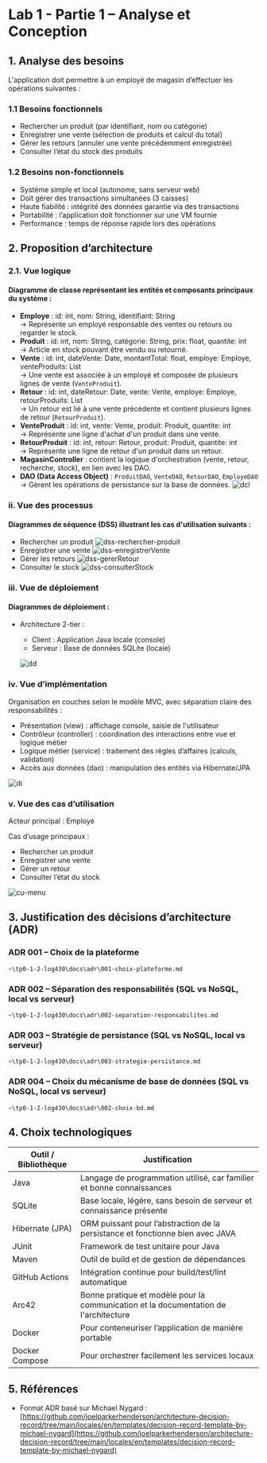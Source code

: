 #  Lab 1 - Partie 1 – Analyse et Conception

## 1. Analyse des besoins
L'application doit permettre à un employé de magasin d’effectuer les opérations suivantes :
### 1.1 Besoins fonctionnels
* Rechercher un produit (par identifiant, nom ou catégorie)
* Enregistrer une vente (sélection de produits et calcul du total)
* Gérer les retours (annuler une vente précédemment enregistrée)
* Consulter l’état du stock des produits

### 1.2 Besoins non-fonctionnels
* Système simple et local (autonome, sans serveur web)
* Doit gérer des transactions simultanées (3 caisses)
* Haute fiabilité : intégrité des données garantie via des transactions
* Portabilité : l’application doit fonctionner sur une VM fournie
* Performance : temps de réponse rapide lors des opérations

## 2. Proposition d’architecture
### 2.1. Vue logique
#### Diagramme de classe représentant les entités et composants principaux du système :
- **Employe** : id: int, nom: String, identifiant: String  
  → Représente un employé responsable des ventes ou retours ou regarder le stock.
- **Produit** : id: int, nom: String, catégorie: String, prix: float, quantite: int  
  → Article en stock pouvant être vendu ou retourné.
- **Vente** : id: int, dateVente: Date, montantTotal: float, employe: Employe, venteProduits: List<VenteProduit>  
  → Une vente est associée à un employé et composée de plusieurs lignes de vente (`VenteProduit`).
- **Retour** : id: int, dateRetour: Date, vente: Vente, employe: Employe, retourProduits: List<RetourProduit>  
  → Un retour est lié à une vente précédente et contient plusieurs lignes de retour (`RetourProduit`).
- **VenteProduit** : id: int, vente: Vente, produit: Produit, quantite: int  
  → Représente une ligne d'achat d'un produit dans une vente.
- **RetourProduit** : id: int, retour: Retour, produit: Produit, quantite: int  
  → Représente une ligne de retour d'un produit dans un retour.
- **MagasinController** : contient la logique d'orchestration (vente, retour, recherche, stock), en lien avec les DAO.
- **DAO (Data Access Object)** : `ProduitDAO`, `VenteDAO`, `RetourDAO`, `EmployeDAO`  
  → Gèrent les opérations de persistance sur la base de données.
![dcl](https://img.plantuml.biz/plantuml/svg/hLVDRjiu4BuRy3iGliJUneTYRqPZj4XoQD5itRYREokFLUvIea9IGOjYtsMFSSzz0xrOXp-YI5kAZQ08ajZ3cMzcllaHzLffAdLTyF58Cys1N36QIreKG3P0CawL0Z8dwszADuzE-2V9A4EnGlaDpQbY9LbzM9FfNGs4YvpTrp0RZyQZCt9nSK6kImHkTefKafKPgoX7IpmOZomwkIugBhu1-JuU4KHa6x8WhDJkMoaA_BhMQ9gtvu20MqPBdPxCpTyN90VzTZETTI1Mz9SehApJzve1R3hhJlypqRleLb9iQgPFZIwZ6d8X6Up9CVUlADfoGRtjVKqDCH3XFIU3ozPXt-4AlLfvy6l57xthpaUKy1qoCb2C3VfonmloNcIKNw707HMYr0ZwIMZAqpp1btVH5jg97moE9rSPFARqgxj8k3nEoLKRZpr98hBdDr5GFJJuUEn959izYoDH3hudm8YsMz2YbiEy-VC3uXuydnRvISQaHTYdx3QMdiYPinaWhICqX7IKhJOe1rn2nDX-VFkTzkHyzP1JUVr5EvdFcwQXB3seFOaS71-R9C_-R6JR0axtj-OJbRH3Vsv6RczVlVaGhsblQwJV7O24x0j8yxkY4cDgiptmb2YQFHRlpT0fSG_lsNHBxd2_3jWNeBM4D--GYhKMsR_J0wBFSNtN3y0vV4p8De0FWcqS3jrkcOd2kEXP27kDdRJsYLH53GYbX1nX9KZNeCa0f87Xt6Or1-cscyzENOUQcWrnGwjN8Tkt2963N1gOZQW_S-Xfu1DZZdii2jftuLwZft5ZstqIjNeFVbiSx8fqIVXLSs9SoM8whUsyoJBf_KjySiZc9mTC8ve1Vzknfm8RH_R4vCTDPRGimP2mTfzI5WugVKGV2nVeFQAQYLBLN8Fl-oUrvmFzNUqzPTesxsmZicw1KytGgwFgp5UXsP5QCyxm_eZNognZT3nghtpp-RA7qqLhvrpyRRzO3tZxL7OlLLGUW1u26VXeRM7RDplUFEPuJPLmNpS_p9HKxQRgjm-J75lde6muTZpLa6atKNssRaW6ZQE-xxC6Jx5o70N6ORk5JADYnMl5a1VbWoIWEvSj_vEN4-jiyiU4j1UxWB3irmiN6LfhNCJAAfeO702wyHgSDJiWpV-axi8TZvnM0CJ_r-6w8viTnL8RCrDWnFLG_UfQKlDY4PHD4Du0aRRDJaAP0Re7Vv60hzZBr6xR7k2MW4e2FXQ6iZ8jnr0M4SnPZbSUysOKUkaCgPhF9yQkn6fDyFCvRcoPtda2QYjG26vxF1D59HIpKsNGF0xk894nDsmEBpl3Xa02b65PVFu75Lc9xL91kS5Cpqc1hsgMWWZI82g1_eBDr6WWZPZQ3EyUZ7W8ObwFcaS91TZ824QBsdkapEAoOjvTFwt2GpVmbbQrrKvvMFXMBKCPBh_GU_DsQQWEToQJkgEawxHGWiI_ST7MEOaf0-ya3U2ullbvZGpPD-TV)

### ii. Vue des processus
#### Diagrammes de séquence (DSS) illustrant les cas d'utilisation suivants :
* Rechercher un produit
![dss-rechercher-produit](https://img.plantuml.biz/plantuml/svg/pLRBRXDB4DrRyZ-KlCa49GikEtJ3A_OL5kOIOYGsR3ez5QTHJ_VG3mjs_0ChTYnZrlp1_0bVGbNFqtPu23PO6jipKttgr3cdntxWWt0X5dey2YfeXEbo2L_VVu1pb5Ve-81ee7GsZof0jbO2JgtnLYDz16UrHdSu7er71t1oSW8FPS3eF600QOlIUc621rMKMhs9rSPp4TSk3c9GMdd1vN0L2w4CPFe0gTA-gpO4AMIm3cRf0lAQkGdeBeL4WauCu4rKe8cM5k25yehAIXf7ILLINvWqJ25RIc4C4Ps0y2r_XampL5yqaoYTChnG9rZBi_lW43Hw82wALkt0FnKhuPNfXMZXcrFkC7tuBE49AQlh7A7wn6mVJO6LVAmkq1dIO0Vuh9QRrYP4-cIeHy8Z44HkZQasnCgX5ipB87M3Mb2wKRlKOPEKkGZYWbTFpgmFAuVBvuj9Rzgqsbp407a4BwkD4KxPsgT6V3Y-rue6TskbIVC3Mt9pcBYReZA1LuOH2pGHSc4yZorxvHTVttySHa2nkM95m6ADSb0CfQNRyifIrzGWl2kJ35rRoERJ8p2sE08RGOfGRLRMAKonR7dN8pJ6q1GzwKRip3SPIUpwzg8iaxp4gAWsuSgo0v5lTyb9Z8bPap90Ka4uKLJNb9zUvbEoylQmDLU1oj44TQdO-2Iwq66dP3uTZu1UWm5e74xMrXp2pVDCvOTrCGs1Moo38nSAJBl58Ut6pu6cYmadywZ9IXgJXNuBjnkG-fqhg66V7Ugxd2rcfo_W5jlyt_cpfwtldY-yV3mxdz5aS0BtMpPT7c556QkkQMT5WpqJXcsitd_krFGy7GEvXXG7t8uxRHfdEpq4f4tWqAojulPWBrwJ86qNQPr3NrgJxw0d0NOJj8K-j6PhjuZBIyNJP4tvq9ssBwsCwse3zBnfwkbaRyyCO_JFNeme_f0LDXnBJK_FEaceFUwN_MAM_hT5HjM7VnG1PhMOFvcrCRZHfeNouTz6ddi_4Fo6kf_ApckmMUEpJlmp7UdNWd-eEiubnZL5Qn02XqTiW6Q8BMzspBYpPqR_3Fgk4Nt9B_fnIbidrMUo_VPRtjJ6qEKEvYzp24q-7ZsWz_Ilv1i0)
* Enregistrer une vente
![dss-enregistrerVente](https://img.plantuml.biz/plantuml/svg/ZLVDRjj64BuBq3iCT97SDeUsjm9kubeigiQE54jfBmMADRcojoLtwVqna5kkFVVKMs-1SkuRy4to99rPxd99Mh5Zs9PNcj_l-sQuVc4iqzPLvNHYXIqvBBTR-FZkRyYavZV2MCqrECdXdalBON4l69mhQLJ9ySLgLPPSdqmdqyaSJazFuIott6a3t4AkgbeP9gq1KTMbk7FDmP3HTC9ogpHa-AvwowUJ6aiGkQZH5cOXEYosEPCIWy-0cPXpP7l9RfWHCbKIRSDnP1uIBi_MtYuTHtORhGedRBHBnv7TBuH9j8g7wQHWbbqpmp6GClP6y-thYrc2QDaShfs5me79cuDaMgWMbJbSpBclgJb0Vgk44MWsvqUP828GfOfBXqW7S497yEpx21Xy1wOvb3otGY6QYC6nQ3FuJKB1f85oBl2izopdAMoCrOODs6BaNcM--uK9bALccxyigpbyZTQh0ct4NkICQe62OxAktGY0psfryr-9CaARYablA4RE7z_zuoHqxis_u9dH4An1EK9OgigN7sl63XBhM9Fc-ItNzBDXUbKiH752deEtNwbgWN5EgBuhZYh-WF0ZfL0hB55pZEtkCNRgfYE2ac3A90DCkSqkilCTV46G_tYrlWnDS4Dl_FfJTfK1bdyAp-cyVaCjmCNgPGRFfvDUe6VZLYBtlfnn3MFckj5x03dR8yYt228M9EHUwSeZRaPyjM9X0urq80_a5mBgH5PFa5JdI2hVeCyFokNeZ2cJBPuCrEqecZGmpefI64PR1_M8KaHL4uLrwOpmgwZpOVSyXpk7eoiihgBff5IgHdBGCxzbTuv7Kp0CPsyw0Vpwf2OnJHGbBOEYysxzXg9BS0HtJIGF74XSGNMat5XA19eMoh78QJaTaNC8iYfEMjUUyPEox60RoJ946YfnKCMctrO_vLY5dM54O1cmnU-E9vhjia_pP-AR0XZbRXdznMCcLjh-vmubIW-g071RowN03Owv_o1zqBAsAlyJZ20oaYytI94mjPBYkkpvFq9InItAzEndZBkbc96bht3KSP6Wp-isF3z9yHvXxircURRB1dnjirsiaSTLyf33ftXSlpoUVqmZJiTUX3tHHt2yMH19IukbqpOnoyBpZ4iq3ZS7HAX37isjigpy5BI3Ia8AzFL1Dpr8Hc4hT4DyTYaqBv7lbcGXEqdq-pdpcupTe3xdEFqLDwOzSAsfGT96346wE1hcwJqvUr34B5GeYpGgs1lUhaJtD6nRfsSwC4ThyBEsKUsZy41EVAmE0f1QGkR1dluMtSzrSsWVo0XjkWtWfSGln8xSiAspeGLT44i-jFJ7_iusHkN2R-jX3_6wTUmQuaFvv_LAOdE-G5BuaKIbk97SzBPtIianPvTbF7IhLzliQeSlktKRq8liI_hruAFVEof6qzRhWMOj9NjymaP4x8LaFGMH9Fls4VoUUkc2qxnt0pne5edz_fvzMgjuJxHEjsWs1yj4QTfulKjZkgWapuS5J2SlK6N-7v7_0G00)
* Gérer les retours
![dss-gererRetour](https://img.plantuml.biz/plantuml/svg/bLTDRnit4BqBq7yOw28bTGAqlGLm4zTM6gLEx5XEUYaGKBkKmtJ5LVWXjBTSU-wfjzvQzTn_iFyalwHloEL-oKaGmx2rNCwRDpDlXjGZwuHnVbECHqwvGjBPSaaVtlz1FrHx8mrvJKQwqflnQ3oQql7nCPraJdfZIJhAoissj48xIsgpBTGxN-qjR-AzvrFlLA6iuEtqnc-4qZGhfX8xoz-g_PtnI6IkD3GF2v9j5jf9inQP1BIs9VYyyueAvQWGP8Mo2jksOAmojOLVcfpM-sRBJ6WjpPq92KlrAaFYepFLVmMJs1gbsR08iAN9taZhZAH2MW8N1Qi1_3Dn8wpI0QGi2caIVFt87ivEBcYB504Yg_OvibRznNnt4j5G_k7zdwLHDqeFgR_Yzp0EaEcX1xYHZka1xYq_8aphokmNJdtZI_XV4LUPU-M6v2_ZSdBHFlQSI6taZU8y10-ft3sagx2OW9ednlbUM0I9trBhQez46ba8JgMMI1153U05pNPAq1EraaP34gX-BfnOiVNaihJkniZbY_D9gxEpQh_oZd9F5g5gOLGPfLNhXUvzb-fC3mWk2fb5lpGPgdT2FslAXRPKJDLGOuTYpTwKa9ghBIJge3t7w8nGhelBYstonwF49rAhDG9sDn9qOjfcjXPgS2iQeOljDYIi2BmQoOgTpDXVBMzkkGry2YCsrJ-eMPklwdSdjfA-Xhj53ZMfjSf28PXa8qTWPwW05oGaiqCJf9CAWM4akeCxn5mAiyXdmNoHHzfzZhdS20qdmWTLDRwaHf-XmvX3YCD27jrqDUxWkjK0d2_dv_FJQzhTltj4k-tzkro-nrSNpoAmfHqldCyVNzFJYyNpkFgwHeO1lxt0ydsLqp43n0rumekVdiolvkdTGmwd4IN9zHeYyf0jLFIsX5Gy-Y-qYQdscTz6NRKHkbvC735RMkb39s4U_kj2YJhHtUldENoaMSXF0AtRrDxfvcSegF2cNxrUEuWrge_QKLxjdL25xOgWLbuTWdNrRjR4GPbYy2WZ5HXaQNRJ3ec0mEBeL7fTsWCXViDr32CRlZk0c6QnULZEGOD5MMvH_z1uWbsbIjRxglruHFZfQxKDjjQV8PGqcNQzHEkFofQdTQ_ziHRE6XHwkZWB4nmTM2Dpd0md2jSu0okFZDJpeiaorJzJUfNI5HBP1XZSq1f_CLWeZ5pPQzTysfmT2UspMNZdCREL0vz-4be8vjxkseb2vHq7aV9ICOjsLrEBA9ciD9WGRc3MvzOUEA0NpxAJfm1PyY4sgtDmH1h9uz7t8lhYew6BsK4PZecNbsSdr_DMMkZkvVmwaPRStst7ftxlOVVRiaVuuiUFynYs8sIrLcOJnkqmaUVDgOsqRPHjZdFhcIE6PZfoauqihEnaNkdRAlJvrf-yE82OV66LSLsgwto40behRkA5HcAnnrZdyI5GJ-eMAmiHzoVF5z2l4mvzSFFXPXd0kCKoQ4b6n4ctpJYQqB6-uO1fl8wzPTl-waoZ0t8Xb4_F6nZZselLT0c80q9ulgmbnm_JrBcIgz9dC7HybKgJj3jlTjAxpanak83LFInhMhq9-osud28nyPJ7MTHUvJOXLqbQjntrpIKE89qhO7r9YNRXi7_9ASHzYB1YmxnlaXV6bprghur1D0qQz1JE4xOfLsybB8IrPQPGImwcfJ1ixCNpvVpg6l-kBsfaIrznAn--UDtCvK4pTmFaNkvu-tJx3hAyLbg4ify4POOMuCHMVuSxuSSoVBkeerd8IfF5fkV2TofNEdm_GGLN73KVVSsb4f3fxdi0cRStzsdDD2WR5zrmXscrC3pkngD745Vu2lW_)
* Consulter le stock
![dss-consulterStock](https://img.plantuml.biz/plantuml/svg/ZPB1IiGm48RlWRp3qDFkGRplGNPn1H71bOBtj9d5OTEa9bF5c-_WK_WSlebFuhHDX5r4F8NCVF_adxzT9pQHXyvfnSGEOLlNyFNs3fV1fy4nHf1Yuj0UjDBAj1mYN7Mz2w-eLIzQQgatdg4Q5K7WnGFXox82ao2NVWVbu1YSmrZOV3t1Tp7OWNYxkPiuERMoXarZ4a9LtzyIOpMQoxRWxA8y32kms1blCTRZ2WkoUPfqoFDIgqBEekn0kctP_mzXeKKhhluZ6Z6XPzDIVIO3DxlD-JKr6BrXYIhtVcP6v314Z-0CF0sI2F7d1rXAVV3KZE5EGq_zJvziVlVOwr4wfzGSXI0bonMO_PxQnxBI9915rkZjzDTy0m00)

### iii. Vue de déploiement
#### Diagrammes de déploiement :
* Architecture 2-tier :
    * Client : Application Java locale (console)
    * Serveur : Base de données SQLite (locale)
    
    ![dd](https://img.plantuml.biz/plantuml/svg/ZL3DIiD04Bu7yWuVEIL853nwa4OzI36qMkZ9osGpwCB-XCss7aJm7Nm9-nnv4v_4sRRYjR2x0_lzpSniZ1JYnfeyYpeQnfscbq3MCdevqsumNhDb5_7p-OKcg5STMSLDO5pMKNF8ipnpNiX5Im8wnbQB8ninAzSjZ5Tak2hmdcT0kWTsCmn6AuhQEomNAvHpsX9klHlzFnrGtWxUfVpYY46KpwvinSNW36lDRr84ZC5BQAYAfFn8VG4zHUfebBoRzAQPl7FJZaUi7Xza574wxxj3bv9AV_zvjdSuFHHrVNtKuWgDKjFtAAiWB9vQbFUwu-18i0lCbqsLl6Vi-ltcVm40)

### iv. Vue d’implémentation
Organisation en couches selon le modèle MVC, avec séparation claire des responsabilités :

* Présentation (view) : affichage console, saisie de l'utilisateur
* Contrôleur (controller) : coordination des interactions entre vue et logique métier
* Logique métier (service) : traitement des règles d’affaires (calculs, validation)
* Accès aux données (dao) : manipulation des entités via Hibernate/JPA

![di](https://img.plantuml.biz/plantuml/svg/XPB1IiGm48RlXRp3i2T5jYXwyY0hrQEiUEWzD4C9JZ8bcIeYmhw39n_1v_1DzabCks2xRkcUmloJVF_yGrPHT93MaSh42Y6KBOBPRhwiQ-Zdsw4NBPOzR3UVi0wrzZRk18CH79kMqddoK1Pm1dUtwrELgQpHrREk4HOLkvoulheypwMvo5yilYxWNMK05UaOeM0VcR1Ckie-vfvMx2Km4OOfGF7NFO990oFj4Hv3oc1b4CeK6OVo2ONRCDJtQI_yXaTyZEOfbxIWVqPxoiwhbthwQ3smNDuSfeLhi0aITDqbE6ntZyRMqpU6GQRxex5cBMRvy_0kxGgzwJ_YBm00)

### v. Vue des cas d’utilisation

Acteur principal : Employé 

Cas d’usage principaux :
* Rechercher un produit
* Enregistrer une vente
* Gérer un retour
* Consulter l’état du stock

![cu-menu](https://img.plantuml.biz/plantuml/svg/NP0nJWD134NxbVOENzi0GYb8KgE89A9A0-80rgorZ9YTYSQUI152oXsek04vnzua9s4sMOfDuURx-VlR2r6AcbfN5chLCLQMcaXjowWPXWJrJLBhh93Qu74wV6D33OdrPL4MP3H4hDkj2tlkXSX6oJVPg7hTYtQ__qPMX75hWfUGc_TuMi45GuxlAdoM1P24yxeyzyBcdMDVI1xR6EfajKAEyhPy695h7xcnel6CCdRibGToEYAVk-C5GcGDAGxGR0GjSxZaD7FkTFZfZagAEa4qc8zXO5uMN_sPmyMOJ1ulgSR2z5gONGlptcN1lZw__Wy0)


## 3. Justification des décisions d’architecture (ADR)
### ADR 001 – Choix de la plateforme
```~\tp0-1-2-log430\docs\adr\001-choix-plateforme.md```
### ADR 002 – Séparation des responsabilités (SQL vs NoSQL, local vs serveur)
`~\tp0-1-2-log430\docs\adr\002-separation-responsabilites.md`    
### ADR 003 – Stratégie de persistance (SQL vs NoSQL, local vs serveur)
`~\tp0-1-2-log430\docs\adr\003-strategie-persistance.md`
### ADR 004 – Choix du mécanisme de base de données (SQL vs NoSQL, local vs serveur)
```~\tp0-1-2-log430\docs\adr\002-choix-bd.md```

## 4. Choix technologiques
| Outil / Bibliothèque | Justification |
|----------------------|---------------|
| Java | Langage de programmation utilisé, car familier et bonne connaissances |
| SQLite | Base locale, légère, sans besoin de serveur et connaissance présente |
| Hibernate (JPA) | ORM puissant pour l’abstraction de la persistance et fonctionne bien avec JAVA |
| JUnit | Framework de test unitaire pour Java |
| Maven | Outil de build et de gestion de dépendances |
| GitHub Actions | Intégration continue pour build/test/lint automatique |
| Arc42 | Bonne pratique et modèle pour la communication et la documentation de l'architecture             |
| Docker | Pour conteneuriser l’application de manière portable |
| Docker Compose | Pour orchestrer facilement les services locaux |

## 5. Références
* Format ADR basé sur Michael Nygard : [https://github.com/joelparkerhenderson/architecture-decision-record/tree/main/locales/en/templates/decision-record-template-by-michael-nygard](https://github.com/joelparkerhenderson/architecture-decision-record/tree/main/locales/en/templates/decision-record-template-by-michael-nygard)


